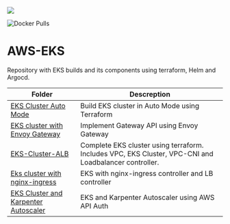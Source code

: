 [<img src="https://vettom-images.s3.eu-west-1.amazonaws.com/logo/vettom-banner.jpg">](https://vettom.pages.dev/)

![Docker Pulls](https://img.shields.io/docker/pulls/vettom/aws-eks-terraform)

# AWS-EKS
Repository with EKS builds and its components using terraform, Helm and Argocd. 

| Folder | Descreption |
| ------------------- | ------------------ |
|[EKS Cluster Auto Mode](https://github.com/vettom/aws-eks-terraform/tree/main/EKS-AUTO-Mode)|Build EKS cluster in Auto Mode using Terraform|
|[EKS cluster  with Envoy Gateway](https://github.com/vettom/aws-eks-terraform/tree/main/EKS-Envoy-Gateway)|Implement Gateway API using Envoy Gateway|
|[EKS-Cluster-ALB](https://github.com/vettom/aws-eks-terraform/tree/main/EKS-Cluster-ALB)|Complete EKS cluster using terraform. Includes VPC, EKS Cluster, VPC-CNI and Loadbalancer controller.|
|[Eks cluster with nginx-ingress](https://github.com/vettom/aws-eks-terraform/tree/main/EKS-Cluster-ingress)|EKS with nginx-ingress controller and LB controller|
|[EKS Cluster and Karpenter Autoscaler](https://github.com/vettom/aws-eks-terraform/tree/main/EKS-Cluster-karpenter-V1)|EKS and Karpenter Autoscaler using AWS API Auth|


